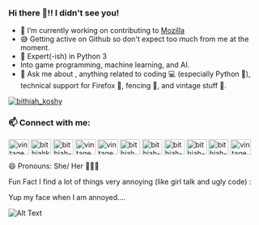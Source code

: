 ### Hi there 👋!! I didn't see you!





- 🔭 I’m currently working on contributing to [Mozilla](https://github.com/mozilla/)
- 😅 Getting active on Github so don't expect too much from me at the moment.  
- 🧐 Expert(-ish) in Python 3
- Into game programming, machine learning, and AI.
- 💬 Ask me about , anything related to coding 💻 (especially Python  🐍), technical support for Firefox 🦊, fencing 🤺, and vintage stuff 🎺.

<p align="left"> <a href="https://twitter.com/vintagemind07" target="blank"><img src="https://img.shields.io/twitter/follow/vintagemind07?logo=twitter&style=for-the-badge" alt="bithiah_koshy" /></a> </p>

<h3 align="left"> 📫 Connect with me:</h3>
<p align="left">
<a href="https://twitter.com/vintagemind07" target="blank"><img align="center" src="https://cdn.jsdelivr.net/npm/simple-icons@3.0.1/icons/twitter.svg" alt="vintagemind07" height="30" width="40" /></a>
<a href="https://www.linkedin.com/in/bithiah-koshy" target="blank"><img align="center" src="https://cdn.jsdelivr.net/npm/simple-icons@3.0.1/icons/linkedin.svg" alt="bithiahkoshy" height="30" width="40" /></a>
<a href="https://stackoverflow.com/users/16327123/vintagemind" target="blank"><img align="center" src="https://cdn.jsdelivr.net/npm/simple-icons@3.0.1/icons/stackoverflow.svg" alt="bithiah-koshy" height="30" width="40" /></a>
<a href="https://codeforces.com/profile/VintageMind" target="blank"><img align="center" src="https://cdn.jsdelivr.net/npm/simple-icons@3.0.1/icons/codeforces.svg" alt="vintagemind" height="30" width="40" /></a>
<a href="https://www.hackerrank.com/vintagemind" target="blank"><img align="center" src="https://cdn.jsdelivr.net/npm/simple-icons@3.0.1/icons/hackerrank.svg" alt="vintagemind" height="30" width="40" /></a>
<a href="https://www.youtube.com/channel/UC-u8sNr9bZpf0SLW7r-FqeA" target="blank"><img align="center" src="https://cdn.jsdelivr.net/npm/simple-icons@3.0.1/icons/youtube.svg" alt="bithiah koshy" height="30" width="40" /></a>
<a href="https://www.quora.com/profile/Vintagemind" target="blank"><img align="center" src="https://cdn.jsdelivr.net/npm/simple-icons@3.0.1/icons/quora.svg" alt="bithiah-koshy" height="30" width="40" /></a>
<a href="https://medium.com/@vintagemind" target="blank"><img align="center" src="https://cdn.jsdelivr.net/npm/simple-icons@3.0.1/icons/medium.svg" alt="bithiah-koshy" height="30" width="40" /></a>    
<a href="https://www.goodreads.com/user/show/84356819-vintagemind" target="blank"><img align="center" src="https://cdn.jsdelivr.net/npm/simple-icons@3.0.1/icons/goodreads.svg" alt="bithiah-koshy" height="30" width="40" /></a>       
<a href="https://open.spotify.com/user/0ghh2eguku4lb40hgwq8m4i8y" target="blank"><img align="center" src="https://cdn.jsdelivr.net/npm/simple-icons@3.0.1/icons/spotify.svg" alt="bithiah-koshy" height="30" width="40" /></a>    
 <a href="https://twitch.tv/vintagemind07" target="blank"><img align="center" src="https://cdn.jsdelivr.net/npm/simple-icons@3.0.1/icons/twitch.svg" alt="vintagemind07" height="30" width="40" /></a>  


</a>
</p>
😄 Pronouns: She/ Her 👩🏻‍💻

Fun Fact I find a lot of things very annoying (like girl talk and ugly code) :

Yup my face when I am annoyed....

![Alt Text](https://c.tenor.com/2cvytFvhX2EAAAAM/jean-arthur-mr-smith.gif)

 
